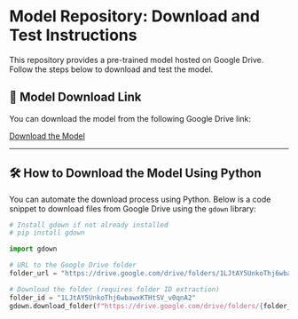 # Model Repository: Download and Test Instructions

This repository provides a pre-trained model hosted on Google Drive. Follow the steps below to download and test the model.

## 📂 Model Download Link

You can download the model from the following Google Drive link:

[Download the Model](https://drive.google.com/drive/folders/1LJtAY5UnkoThj6wbawxKTHtSV_v0qnA2?usp=drive_link)

---

## 🛠️ How to Download the Model Using Python

You can automate the download process using Python. Below is a code snippet to download files from Google Drive using the `gdown` library:

```python
# Install gdown if not already installed
# pip install gdown

import gdown

# URL to the Google Drive folder
folder_url = "https://drive.google.com/drive/folders/1LJtAY5UnkoThj6wbawxKTHtSV_v0qnA2?usp=drive_link"

# Download the folder (requires folder ID extraction)
folder_id = "1LJtAY5UnkoThj6wbawxKTHtSV_v0qnA2"
gdown.download_folder(f"https://drive.google.com/drive/folders/{folder_id}", quiet=False)
